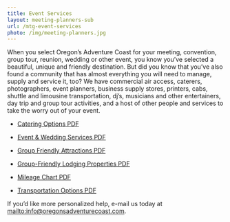 ```yaml
---
title: Event Services
layout: meeting-planners-sub
url: /mtg-event-services
photo: /img/meeting-planners.jpg
---
```

When you select Oregon’s Adventure Coast for your meeting, convention, group tour, reunion, wedding or other event, you know you’ve selected a beautiful, unique and friendly destination. But did you know that you’ve also found a community that has almost everything you will need to manage, supply and service it, too? We have commercial air access, caterers, photographers, event planners, business supply stores, printers, cabs, shuttle and limousine transportation, dj’s, musicians and other entertainers, day trip and group tour activities, and a host of other people and services to take the worry out of your event.

* [Catering Options PDF](/img/catering-options-2018.pdf)

* [Event & Wedding Services PDF](/img/event-wedding-services.pdf)

* [Group Friendly Attractions PDF](/img/group-attractions-2018.pdf)

* [Group-Friendly Lodging Properties PDF](/img/group-friendly-properties.pdf)

* [Mileage Chart PDF](/img/mileage-chart.pdf)

* [Transportation Options PDF](/img/transportation-options.pdf)

If you’d like more personalized help, e-mail us today at <mailto:info@oregonsadventurecoast.com>.
